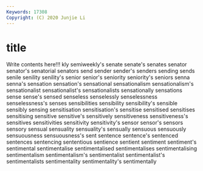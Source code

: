 ```yaml
---
Keywords: 17308
Copyright: (C) 2020 Junjie Li
---
```


# title

Write contents here!!!
kly 
semiweekly's 
senate 
senate's 
senates 
senator 
senator's 
senatorial 
senators 
send
sender 
sender's 
senders 
sending 
sends 
senile 
senility 
senility's 
senior 
senior's
seniority 
seniority's 
seniors 
senna 
senna's 
sensation 
sensation's 
sensational 
sensationalism 
sensationalism's
sensationalist 
sensationalist's 
sensationalists 
sensationally 
sensations 
sense 
sense's 
sensed 
senseless 
senselessly
senselessness 
senselessness's 
senses 
sensibilities 
sensibility 
sensibility's 
sensible 
sensibly 
sensing 
sensitisation
sensitisation's 
sensitise 
sensitised 
sensitises 
sensitising 
sensitive 
sensitive's 
sensitively 
sensitiveness 
sensitiveness's
sensitives 
sensitivities 
sensitivity 
sensitivity's 
sensor 
sensor's 
sensors 
sensory 
sensual 
sensuality
sensuality's 
sensually 
sensuous 
sensuously 
sensuousness 
sensuousness's 
sent 
sentence 
sentence's 
sentenced
sentences 
sentencing 
sententious 
sentience 
sentient 
sentiment 
sentiment's 
sentimental 
sentimentalise 
sentimentalised
sentimentalises 
sentimentalising 
sentimentalism 
sentimentalism's 
sentimentalist 
sentimentalist's 
sentimentalists 
sentimentality 
sentimentality's 
sentimentally
